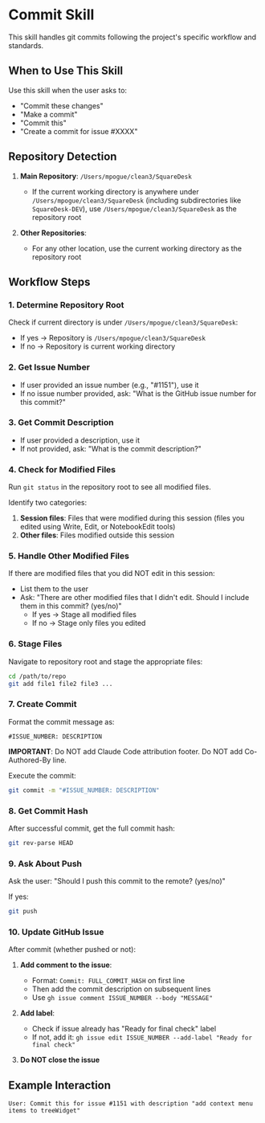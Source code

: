 # Commit Skill

This skill handles git commits following the project's specific workflow and standards.

## When to Use This Skill

Use this skill when the user asks to:
- "Commit these changes"
- "Make a commit"
- "Commit this"
- "Create a commit for issue #XXXX"

## Repository Detection

1. **Main Repository**: `/Users/mpogue/clean3/SquareDesk`
   - If the current working directory is anywhere under `/Users/mpogue/clean3/SquareDesk` (including subdirectories like `SquareDesk-DEV`), use `/Users/mpogue/clean3/SquareDesk` as the repository root

2. **Other Repositories**:
   - For any other location, use the current working directory as the repository root

## Workflow Steps

### 1. Determine Repository Root

Check if current directory is under `/Users/mpogue/clean3/SquareDesk`:
- If yes → Repository is `/Users/mpogue/clean3/SquareDesk`
- If no → Repository is current working directory

### 2. Get Issue Number

- If user provided an issue number (e.g., "#1151"), use it
- If no issue number provided, ask: "What is the GitHub issue number for this commit?"

### 3. Get Commit Description

- If user provided a description, use it
- If not provided, ask: "What is the commit description?"

### 4. Check for Modified Files

Run `git status` in the repository root to see all modified files.

Identify two categories:
1. **Session files**: Files that were modified during this session (files you edited using Write, Edit, or NotebookEdit tools)
2. **Other files**: Files modified outside this session

### 5. Handle Other Modified Files

If there are modified files that you did NOT edit in this session:
- List them to the user
- Ask: "There are other modified files that I didn't edit. Should I include them in this commit? (yes/no)"
  - If yes → Stage all modified files
  - If no → Stage only files you edited

### 6. Stage Files

Navigate to repository root and stage the appropriate files:
```bash
cd /path/to/repo
git add file1 file2 file3 ...
```

### 7. Create Commit

Format the commit message as:
```
#ISSUE_NUMBER: DESCRIPTION
```

**IMPORTANT**: Do NOT add Claude Code attribution footer. Do NOT add Co-Authored-By line.

Execute the commit:
```bash
git commit -m "#ISSUE_NUMBER: DESCRIPTION"
```

### 8. Get Commit Hash

After successful commit, get the full commit hash:
```bash
git rev-parse HEAD
```

### 9. Ask About Push

Ask the user: "Should I push this commit to the remote? (yes/no)"

If yes:
```bash
git push
```

### 10. Update GitHub Issue

After commit (whether pushed or not):

1. **Add comment to the issue**:
   - Format: `Commit: FULL_COMMIT_HASH` on first line
   - Then add the commit description on subsequent lines
   - Use `gh issue comment ISSUE_NUMBER --body "MESSAGE"`

2. **Add label**:
   - Check if issue already has "Ready for final check" label
   - If not, add it: `gh issue edit ISSUE_NUMBER --add-label "Ready for final check"`

3. **Do NOT close the issue**

## Example Interaction

```
User: Commit this for issue #1151 with description "add context menu items to treeWidget"
```
